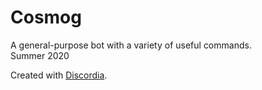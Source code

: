 # Cosmog
A general-purpose bot with a variety of useful commands.<br>
Summer 2020

Created with [Discordia](https://github.com/SinisterRectus/Discordia/wiki).
